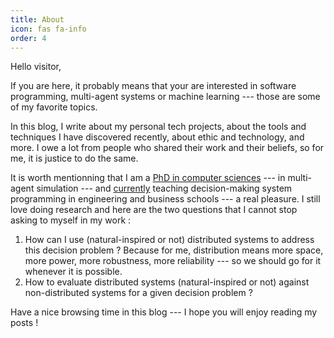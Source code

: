 ```yaml
---
title: About
icon: fas fa-info
order: 4
---
```



Hello visitor,

If you are here, it probably means that your are interested in software programming, multi-agent systems or machine learning --- those are some of my favorite topics.

In this blog, I write about my personal tech projects, about the tools and techniques I have discovered recently, about ethic and technology, and more. I owe a lot from people who shared their work and their beliefs, so for me, it is justice to do the same.

It is worth mentionning that I am a [PhD in computer sciences](https://www.researchgate.net/profile/Simo_Kanmeugne_Patrick) --- in multi-agent simulation --- and [currently](https://www.linkedin.com/in/patrick-simo-kanmeugne-127b5281/) teaching decision-making system programming in engineering and business schools --- a real pleasure. I still love doing research and here are the two questions that I cannot stop asking to myself in my work :
1. How can I use (natural-inspired or not) distributed systems to address this decision problem ? Because for me, distribution means more space, more power, more robustness, more reliability --- so we should go for it whenever it is possible.
2. How to evaluate distributed systems (natural-inspired or not) against non-distributed systems for a given decision problem ?

Have a nice browsing time in this blog --- I hope you will enjoy reading my posts !